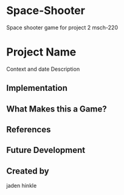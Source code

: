 # Space-Shooter
Space shooter game for project 2 msch-220
# Project Name
Context and date
Description

## Implementation

## What Makes this a Game?

## References

## Future Development

## Created by 
jaden hinkle
